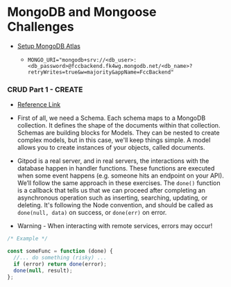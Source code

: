 # MongoDB and Mongoose Challenges

- [Setup MongoDB Atlas](https://www.freecodecamp.org/news/get-started-with-mongodb-atlas/)
  - ```
    MONGO_URI="mongodb+srv://<db_user>:<db_password>@fccbackend.fk4wg.mongodb.net/<db_name>?retryWrites=true&w=majority&appName=FccBackend"
    ```

### CRUD Part 1 - CREATE

- [Reference Link](https://www.freecodecamp.org/news/introduction-to-mongoose-for-mongodb-d2a7aa593c57/)

- First of all, we need a Schema. Each schema maps to a MongoDB collection. It defines the shape of the documents within that collection. Schemas are building blocks for Models. They can be nested to create complex models, but in this case, we'll keep things simple. A model allows you to create instances of your objects, called documents.

- Gitpod is a real server, and in real servers, the interactions with the database happen in handler functions. These functions are executed when some event happens (e.g. someone hits an endpoint on your API). We’ll follow the same approach in these exercises. The `done()` function is a callback that tells us that we can proceed after completing an asynchronous operation such as inserting, searching, updating, or deleting. It's following the Node convention, and should be called as `done(null, data)` on success, or `done(err)` on error.

- Warning - When interacting with remote services, errors may occur!

```js
/* Example */

const someFunc = function (done) {
  //... do something (risky) ...
  if (error) return done(error);
  done(null, result);
};
```

